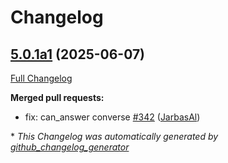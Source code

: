 # Changelog

## [5.0.1a1](https://github.com/OpenVoiceOS/ovos-workshop/tree/5.0.1a1) (2025-06-07)

[Full Changelog](https://github.com/OpenVoiceOS/ovos-workshop/compare/5.0.0...5.0.1a1)

**Merged pull requests:**

- fix: can\_answer converse [\#342](https://github.com/OpenVoiceOS/ovos-workshop/pull/342) ([JarbasAl](https://github.com/JarbasAl))



\* *This Changelog was automatically generated by [github_changelog_generator](https://github.com/github-changelog-generator/github-changelog-generator)*
